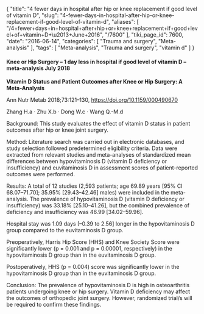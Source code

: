 {
    "title": "4 fewer days in hospital after hip or knee replacement if good level of vitamin D",
    "slug": "4-fewer-days-in-hospital-after-hip-or-knee-replacement-if-good-level-of-vitamin-d",
    "aliases": [
        "/4+fewer+days+in+hospital+after+hip+or+knee+replacement+if+good+level+of+vitamin+D+\u2013+June+2016",
        "/7600"
    ],
    "tiki_page_id": 7600,
    "date": "2016-06-14",
    "categories": [
        "Trauma and surgery",
        "Meta-analysis"
    ],
    "tags": [
        "Meta-analysis",
        "Trauma and surgery",
        "vitamin d"
    ]
}


#### Knee or Hip Surgery – 1 day less in hospital  if good level of vitamin D – meta-analysis July 2018

 **Vitamin D Status and Patient Outcomes after Knee or Hip Surgery: A Meta-Analysis** 

Ann Nutr Metab 2018;73:121–130, https://doi.org/10.1159/000490670

Zhang H.a · Zhu X.b · Dong W.c · Wang Q.-M.d 

Background: This study evaluates the effect of vitamin D status in patient outcomes after hip or knee joint surgery. 

Method: Literature search was carried out in electronic databases, and study selection followed predetermined eligibility criteria. Data were extracted from relevant studies and meta-analyses of standardized mean differences between hypovitaminosis D (vitamin D deficiency or insufficiency) and euvitaminosis D in assessment scores of patient-reported outcomes were performed. 

Results: A total of 12 studies (2,593 patients; age 69.89 years <span>[95% CI 68.07–71.70]</span>; 35.95% <span>[29.43–42.46]</span> males) were included in the meta-analysis. The prevalence of hypovitaminosis D (vitamin D deficiency or insufficiency) was 33.18% <span>[25.10–41.26]</span>, but the combined prevalence of deficiency and insufficiency was 46.99 <span>[34.02–59.96]</span>. 

Hospital stay was 1.09 days <span>[–0.39 to 2.56]</span> longer in the hypovitaminosis D group compared to the euvitaminosis D group. 

Preoperatively, Harris Hip Score (HHS) and Knee Society Score were significantly lower (p = 0.001 and p = 0.00001, respectively) in the hypovitaminosis D group than in the euvitaminosis D group. 

Postoperatively, HHS (p = 0.004) score was significantly lower in the hypovitaminosis D group than in the euvitaminosis D group. 

Conclusion: The prevalence of hypovitaminosis D is high in osteoarthritis patients undergoing knee or hip surgery. Vitamin D deficiency may affect the outcomes of orthopedic joint surgery. However, randomized trial/s will be required to confirm these findings.